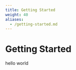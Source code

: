 ```yaml
---
title: Getting Started
weight: 40
aliases:
  - /getting-started.md
---
```


# Getting Started

hello world
